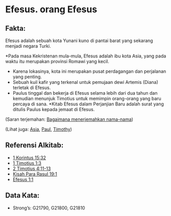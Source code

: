 # Efesus. orang Efesus

## Fakta:

Efesus adalah sebuah kota Yunani kuno di pantai barat yang sekarang menjadi negara Turki.

*Pada masa Kekristenan mula-mula, Efesus adalah ibu kota Asia, yang pada waktu itu merupakan provinsi Romawi yang kecil.
* Karena lokasinya, kota ini merupakan pusat perdagangan dan perjalanan yang penting.
* Sebuah kuil kafir yang terkenal untuk pemujaan dewi Artemis (Diana) terletak di Efesus.
* Paulus tinggal dan bekerja di Efesus selama lebih dari dua tahun dan kemudian menunjuk Timotius untuk memimpin orang-orang yang baru percaya di sana.
*Kitab Efesus dalam Perjanjian Baru adalah surat yang ditulis Paulus kepada jemaat di Efesus.

(Saran terjemahan: [Bagaimana menerjemahkan nama-nama](rc://en/ta/man/translate/translate-names))

(Lihat juga: [Asia](../names/asia.md), [Paul](../names/paul.md), [Timothy](../names/timothy.md))

## Referensi Alkitab:

* [1 Korintus 15:32](rc://en/tn/help/1co/15/32)
* [1 Timotius 1:3](rc://en/tn/help/1ti/01/03)
* [2 Timotius 4:11-13](rc://en/tn/help/2ti/04/11)
* [Kisah Para Rasul 19:1](rc://en/tn/help/act/19/01)
* [Efesus 1:1](rc://en/tn/help/eph/01/01)

## Data Kata:

* Strong’s: G21790, G21800, G21810

